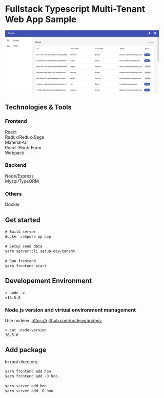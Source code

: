 # Fullstack Typescript Multi-Tenant Web App Sample

![readme-top](doc/readme-top.png)

## Technologies & Tools

### Frontend

React  
Redux/Redux-Saga  
Material-UI  
React-Hook-Form  
Webpack

### Backend

Node/Express  
Mysql/TypeORM

### Others

Docker

## Get started

```
# Build server
docker compose up app

# Setup seed data
yarn server:cli setup-dev-tenant

# Run frontend
yarn frontend start
```

## Developement Environment

```
> node -v
v16.5.0
```

### Node.js version and virtual environment management

Use nodenv.
https://github.com/nodenv/nodenv

```
> cat .node-version
16.5.0
```

## Add package

In root directory:

```
yarn frontend add hoo
yarn frontend add -D hoo

yarn server add hoo
yarn server add -D hoo
```
